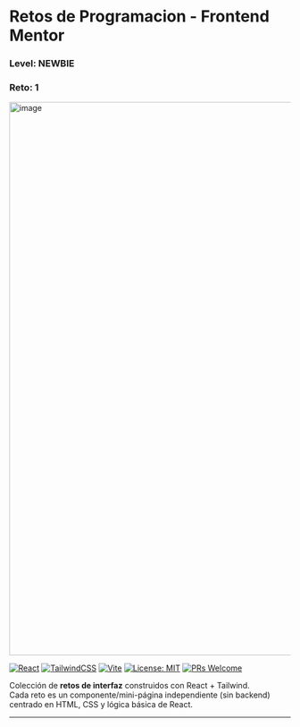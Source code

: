 # Retos de Programacion - Frontend Mentor
### Level: NEWBIE
### Reto: 1

<img width="1917" height="989" alt="image" src="https://github.com/user-attachments/assets/59829970-94b2-4665-838e-5ad684222f4e" />

[![React](https://img.shields.io/badge/React-18+-61DAFB?logo=react&logoColor=000)](#)
[![TailwindCSS](https://img.shields.io/badge/TailwindCSS-3+-38B2AC?logo=tailwindcss&logoColor=fff)](#)
[![Vite](https://img.shields.io/badge/Vite-5-646CFF?logo=vite&logoColor=fff)](#)
[![License: MIT](https://img.shields.io/badge/License-MIT-yellow.svg)](./LICENSE)
[![PRs Welcome](https://img.shields.io/badge/PRs-welcome-brightgreen.svg)](#contribuir)

Colección de **retos de interfaz** construidos con React + Tailwind.  
Cada reto es un componente/mini-página independiente (sin backend) centrado en HTML, CSS y lógica básica de React.

---
